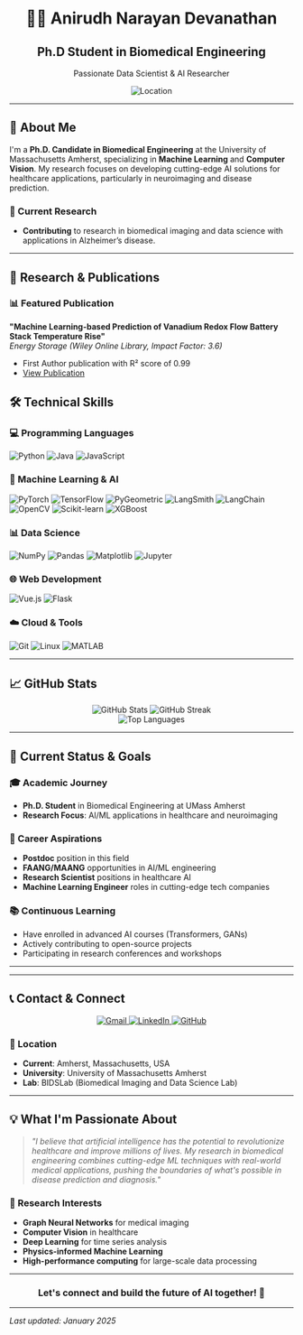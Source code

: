 # <div align ="center">👨‍💻 Anirudh Narayan Devanathan </div>

<div align="center">
  <h2>Ph.D Student in Biomedical Engineering </h2>
  <p>Passionate Data Scientist & AI Researcher</p>
</div>

<div align="center">
  <img src="https://img.shields.io/badge/Location-UMass%20Amherst-blue" alt="Location" />
</div>

---

## 🚀 About Me

I'm a **Ph.D. Candidate in Biomedical Engineering** at the University of Massachusetts Amherst, specializing in **Machine Learning** and **Computer Vision**. My research focuses on developing cutting-edge AI solutions for healthcare applications, particularly in neuroimaging and disease prediction.

### 🎯 Current Research
- **Contributing** to research in biomedical imaging and data science with applications in Alzheimer’s disease.


---

## 🔬 Research & Publications

### 📊 Featured Publication
**"Machine Learning-based Prediction of Vanadium Redox Flow Battery Stack Temperature Rise"**  
*Energy Storage (Wiley Online Library, Impact Factor: 3.6)*  
- First Author publication with R² score of 0.99
- [View Publication](https://onlinelibrary.wiley.com/doi/10.1002/est2.70087)


## 🛠️ Technical Skills

### 💻 Programming Languages
![Python](https://img.shields.io/badge/Python-3776AB?style=for-the-badge&logo=python&logoColor=white)
![Java](https://img.shields.io/badge/Java-ED8B00?style=for-the-badge&logo=openjdk&logoColor=white)
![JavaScript](https://img.shields.io/badge/JavaScript-F7DF1E?style=for-the-badge&logo=javascript&logoColor=black)

### 🤖 Machine Learning & AI
![PyTorch](https://img.shields.io/badge/PyTorch-EE4C2C?style=for-the-badge&logo=pytorch&logoColor=white)
![TensorFlow](https://img.shields.io/badge/TensorFlow-FF6F00?style=for-the-badge&logo=tensorflow&logoColor=white)
![PyGeometric](https://img.shields.io/badge/PyGeometric-FF6F00?style=for-the-badge&logo=python&logoColor=white)
![LangSmith](https://img.shields.io/badge/LangSmith-FF6F00?style=for-the-badge&logo=python&logoColor=white)
![LangChain](https://img.shields.io/badge/LangChain-FF6F00?style=for-the-badge&logo=python&logoColor=white)
![OpenCV](https://img.shields.io/badge/OpenCV-5C3EE8?style=for-the-badge&logo=opencv&logoColor=white)
![Scikit-learn](https://img.shields.io/badge/scikit--learn-F7931E?style=for-the-badge&logo=scikit-learn&logoColor=white)
![XGBoost](https://img.shields.io/badge/XGBoost-337AB7?style=for-the-badge&logo=xgboost&logoColor=white)

### 📊 Data Science
![NumPy](https://img.shields.io/badge/NumPy-013243?style=for-the-badge&logo=numpy&logoColor=white)
![Pandas](https://img.shields.io/badge/Pandas-150458?style=for-the-badge&logo=pandas&logoColor=white)
![Matplotlib](https://img.shields.io/badge/Matplotlib-11557C?style=for-the-badge&logo=matplotlib&logoColor=white)
![Jupyter](https://img.shields.io/badge/Jupyter-F37626?style=for-the-badge&logo=jupyter&logoColor=white)

### 🌐 Web Development
![Vue.js](https://img.shields.io/badge/Vue.js-4FC08D?style=for-the-badge&logo=vue.js&logoColor=white)
![Flask](https://img.shields.io/badge/Flask-000000?style=for-the-badge&logo=flask&logoColor=white)

### ☁️ Cloud & Tools
![Git](https://img.shields.io/badge/Git-F05032?style=for-the-badge&logo=git&logoColor=white)
![Linux](https://img.shields.io/badge/Linux-FCC624?style=for-the-badge&logo=linux&logoColor=black)
![MATLAB](https://img.shields.io/badge/MATLAB-0076A8?style=for-the-badge&logo=mathworks&logoColor=white)

---

## 📈 GitHub Stats

<div align="center">
  <img src="https://github-readme-stats.vercel.app/api?username=AnirudhNarayan&show_icons=true&theme=radical&hide_border=true" alt="GitHub Stats" />
  <img src="https://github-readme-streak-stats.herokuapp.com/?user=AnirudhNarayan&theme=radical&hide_border=true" alt="GitHub Streak" />
</div>

<div align="center">
  <img src="https://github-readme-stats.vercel.app/api/top-langs/?username=AnirudhNarayan&layout=compact&theme=radical&hide_border=true" alt="Top Languages" />
</div>

---

## 🎯 Current Status & Goals

### 🎓 Academic Journey
- **Ph.D. Student** in Biomedical Engineering at UMass Amherst
- **Research Focus**: AI/ML applications in healthcare and neuroimaging

### 🚀 Career Aspirations
- **Postdoc** position in this field
- **FAANG/MAANG** opportunities in AI/ML engineering
- **Research Scientist** positions in healthcare AI
- **Machine Learning Engineer** roles in cutting-edge tech companies

### 📚 Continuous Learning
- Have enrolled in advanced AI courses (Transformers, GANs)
- Actively contributing to open-source projects
- Participating in research conferences and workshops

---


---

## 📞 Contact & Connect

<div align="center">
  <a href="mailto:anirudhnarayand4@gmail.com">
    <img src="https://img.shields.io/badge/Gmail-D14836?style=for-the-badge&logo=gmail&logoColor=white" alt="Gmail" />
  </a>
  <a href="https://www.linkedin.com/in/anirudh-narayan-1b708a241/">
    <img src="https://img.shields.io/badge/LinkedIn-0077B5?style=for-the-badge&logo=linkedin&logoColor=white" alt="LinkedIn" />
  </a>
  <a href="https://github.com/AnirudhNarayan">
    <img src="https://img.shields.io/badge/GitHub-100000?style=for-the-badge&logo=github&logoColor=white" alt="GitHub" />
  </a>
</div>

### 📍 Location
- **Current**: Amherst, Massachusetts, USA
- **University**: University of Massachusetts Amherst
- **Lab**: BIDSLab (Biomedical Imaging and Data Science Lab)

---

## 💡 What I'm Passionate About

> *"I believe that artificial intelligence has the potential to revolutionize healthcare and improve millions of lives. My research in biomedical engineering combines cutting-edge ML techniques with real-world medical applications, pushing the boundaries of what's possible in disease prediction and diagnosis."*

### 🔬 Research Interests
- **Graph Neural Networks** for medical imaging
- **Computer Vision** in healthcare
- **Deep Learning** for time series analysis
- **Physics-informed Machine Learning**
- **High-performance computing** for large-scale data processing



---

<div align="center">
  <h3>Let's connect and build the future of AI together! 🚀</h3>
</div>

---

*Last updated: January 2025*
